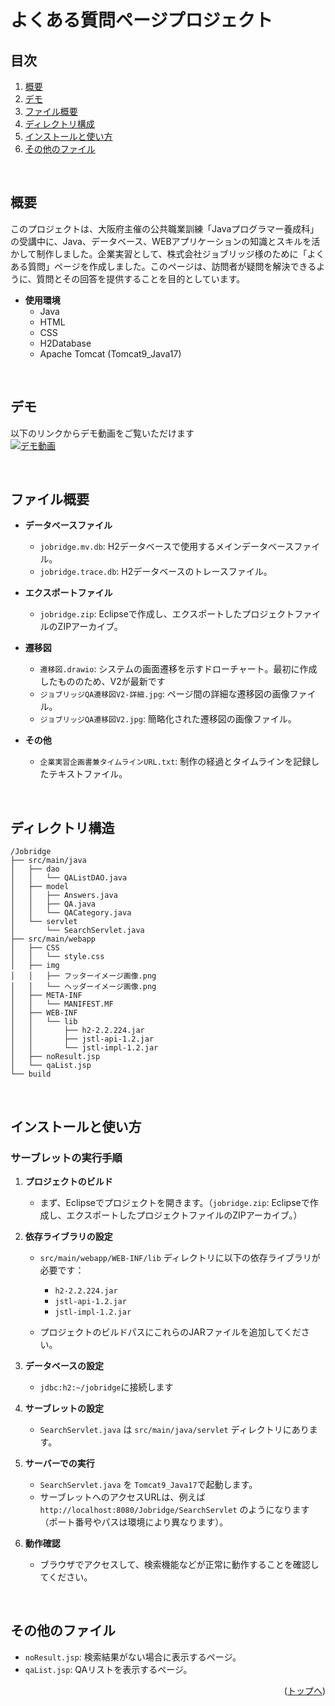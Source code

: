 <div id="top"></div>

# よくある質問ページプロジェクト

## 目次

1. [概要](#概要)
3. [デモ](#デモ)
4. [ファイル概要](#ファイル概要)
5. [ディレクトリ構成](#ディレクトリ構成)
6. [インストールと使い方](#インストールと使い方)
7. [その他のファイル](#その他のファイル)

<br>

## 概要

このプロジェクトは、大阪府主催の公共職業訓練「Javaプログラマー養成科」の受講中に、Java、データベース、WEBアプリケーションの知識とスキルを活かして制作しました。企業実習として、株式会社ジョブリッジ様のために「よくある質問」ページを作成しました。このページは、訪問者が疑問を解決できるように、質問とその回答を提供することを目的としています。

- **使用環境**
  - Java
  - HTML
  - CSS
  - H2Database
  - Apache Tomcat (Tomcat9_Java17)

<br>

## デモ

以下のリンクからデモ動画をご覧いただけます
<br>
[![デモ動画](https://img.youtube.com/vi/TuKDqV9sB4I/0.jpg)](https://youtu.be/TuKDqV9sB4I)

<br>

## ファイル概要

- **データベースファイル**
  - `jobridge.mv.db`: H2データベースで使用するメインデータベースファイル。
  - `jobridge.trace.db`: H2データベースのトレースファイル。

- **エクスポートファイル**
  - `jobridge.zip`: Eclipseで作成し、エクスポートしたプロジェクトファイルのZIPアーカイブ。

- **遷移図**
  - `遷移図.drawio`: システムの画面遷移を示すドローチャート。最初に作成したもののため、V2が最新です
  - `ジョブリッジQA遷移図V2-詳細.jpg`: ページ間の詳細な遷移図の画像ファイル。
  - `ジョブリッジQA遷移図V2.jpg`: 簡略化された遷移図の画像ファイル。

- **その他**
  - `企業実習企画書兼タイムラインURL.txt`: 制作の経過とタイムラインを記録したテキストファイル。

 <br>
 
## ディレクトリ構造
```
/Jobridge
├── src/main/java
│   ├── dao
│   │   └── QAListDAO.java
│   ├── model
│   │   ├── Answers.java
│   │   ├── QA.java
│   │   └── QACategory.java
│   └── servlet
│       └── SearchServlet.java
├── src/main/webapp
│   ├── CSS
│   │   └── style.css
│   ├── img
│   │   ├── フッターイメージ画像.png
│   │   └── ヘッダーイメージ画像.png
│   ├── META-INF
│   │   └── MANIFEST.MF
│   ├── WEB-INF
│   │   └── lib
│   │       ├── h2-2.2.224.jar
│   │       ├── jstl-api-1.2.jar
│   │       └── jstl-impl-1.2.jar
│   ├── noResult.jsp
│   └── qaList.jsp
└── build
```
<br>

## インストールと使い方

### サーブレットの実行手順

1. **プロジェクトのビルド**

   - まず、Eclipseでプロジェクトを開きます。（`jobridge.zip`: Eclipseで作成し、エクスポートしたプロジェクトファイルのZIPアーカイブ。）

2. **依存ライブラリの設定**

   - `src/main/webapp/WEB-INF/lib` ディレクトリに以下の依存ライブラリが必要です：
     - `h2-2.2.224.jar`
     - `jstl-api-1.2.jar`
     - `jstl-impl-1.2.jar`

   - プロジェクトのビルドパスにこれらのJARファイルを追加してください。 

3. **データベースの設定**

    - `jdbc:h2:~/jobridge`に接続します

5. **サーブレットの設定**

   - `SearchServlet.java` は `src/main/java/servlet` ディレクトリにあります。

6. **サーバーでの実行**

   - `SearchServlet.java` を `Tomcat9_Java17`で起動します。
   - サーブレットへのアクセスURLは、例えば `http://localhost:8080/Jobridge/SearchServlet` のようになります（ポート番号やパスは環境により異なります）。

7. **動作確認**

   - ブラウザでアクセスして、検索機能などが正常に動作することを確認してください。

<br>

## その他のファイル

- `noResult.jsp`: 検索結果がない場合に表示するページ。
- `qaList.jsp`: QAリストを表示するページ。

<p align="right">(<a href="#top">トップへ</a>)</p>




